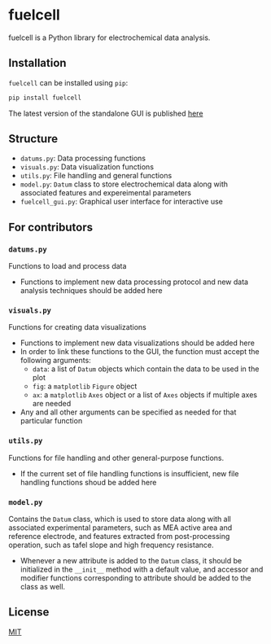 # fuelcell
fuelcell is a Python library  for electrochemical data analysis.

## Installation
`fuelcell` can be installed using `pip`:

```bash
pip install fuelcell
```
The latest version of the standalone GUI is published [here](https://drive.google.com/drive/folders/1oKhBIiCk0m0kc0RRme3VpfQP41taH4C7?usp=sharing)

##  Structure
- `datums.py`: Data processing functions
- `visuals.py`: Data visualization functions
- `utils.py`: File handling and general functions
- `model.py`:  `Datum` class to store electrochemical data along with associated features  and expereimental parameters
- `fuelcell_gui.py`: Graphical user interface for interactive use

## For contributors
### `datums.py`
Functions to load and process data
* Functions to implement new data processing protocol and new data analysis techniques should be added here 

### `visuals.py`
Functions for creating data visualizations
* Functions to implement new data visualizations  should be added here
* In order to link these functions to the GUI,  the function must accept the following arguments:
    * `data`: a list of `Datum` objects which contain the data to be used in the plot
    * `fig`: a `matplotlib` `Figure` object
    * `ax`: a `matplotlib` `Axes` object or a list of `Axes` objects if multiple axes are needed
* Any and all other arguments can be specified as needed for that particular function

### `utils.py`
Functions for file handling and other general-purpose functions. 
*  If the current set of file handling functions is insufficient, new file handling functions shoud be added here

###  `model.py`
Contains the `Datum` class, which is used to store data along with all associated experimental parameters, such as MEA active area and reference electrode, and features extracted from post-processing operation,  such as tafel slope and high frequency resistance.
* Whenever a new attribute is added to the `Datum` class, it should be initialized in the `__init__` method with a default value, and accessor and modifier functions corresponding to attribute should be added to the class as well. 

## License
[MIT](https://choosealicense.com/licenses/mit/) 